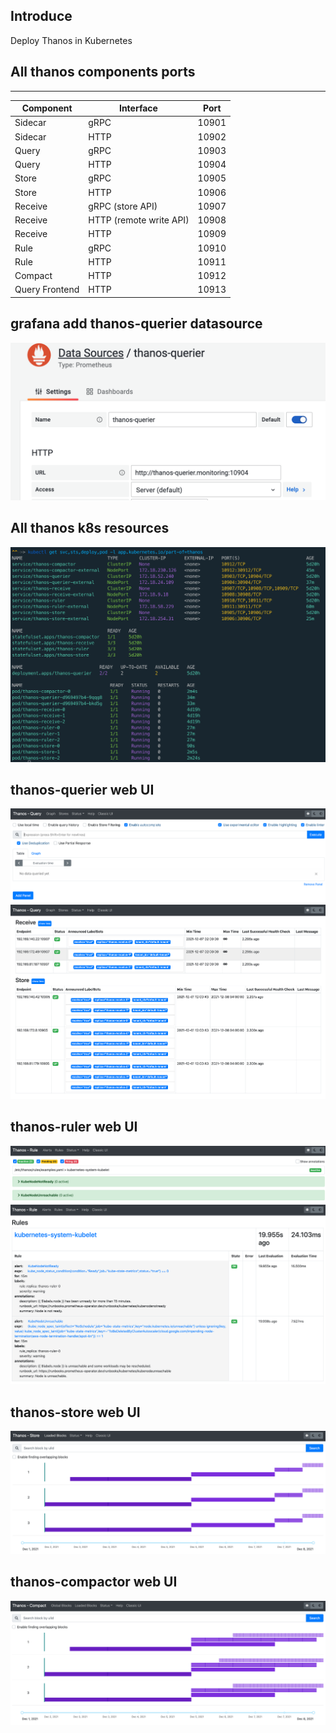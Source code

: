 ## Introduce
Deploy Thanos in Kubernetes

## All thanos components ports

---

| Component      | Interface               | Port  |
| -------------- | ----------------------- | ----- |
| Sidecar        | gRPC                    | 10901 |
| Sidecar        | HTTP                    | 10902 |
| Query          | gRPC                    | 10903 |
| Query          | HTTP                    | 10904 |
| Store          | gRPC                    | 10905 |
| Store          | HTTP                    | 10906 |
| Receive        | gRPC (store API)        | 10907 |
| Receive        | HTTP (remote write API) | 10908 |
| Receive        | HTTP                    | 10909 |
| Rule           | gRPC                    | 10910 |
| Rule           | HTTP                    | 10911 |
| Compact        | HTTP                    | 10912 |
| Query Frontend | HTTP                    | 10913 |



## grafana add thanos-querier datasource

<img src="doc/pics/grafana_add-thanos-querier.png" alt="grafana_add-thanos-querier" style="zoom:50%;" />

## All thanos k8s resources

![all-thanos-svc-sts-deploy-pod](doc/pics/thanos-svc-sts-deploy-pod.png)

## thanos-querier web UI

<img src="doc/pics/thanos-querier_webui-1.png" alt="thanos-querier_webui-1" style="zoom:50%;" />

<img src="doc/pics/thanos-querier_webui-2.png" alt="thanos-query_stores" style="zoom:50%;" />

## thanos-ruler web UI

<img src="doc/pics/thanos-ruler_webui-1.png" alt="thanos-ruler_webui-1" style="zoom:50%;" />

<img src="doc/pics/thanos-ruler_webui-2.png" alt="thanos-ruler_webui-2" style="zoom:50%;" />

## thanos-store web UI

<img src="doc/pics/thanos-store_webui-1.png" alt="thanos-store_webui-1" style="zoom:50%;" />

## thanos-compactor web UI

<img src="doc/pics/thanos-compactor_webui-1.png" alt="thanos-compactor_webui-1" style="zoom:50%;" />
